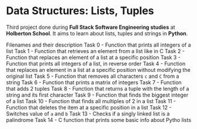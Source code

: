 # Data Structures: Lists, Tuples
Third project done during **Full Stack Software Engineering studies** at **Holberton School**. It aims to learn about lists, tuples and strings in **Python**.

Filenames and their description
Task 0 - Function that prints all integers of a list
Task 1 - Function that retrieves an element from a list like in C
Task 2 - Function that replaces an element of a list at a specific position
Task 3 - Function that prints all integers of a list, in reverse order 
Task 4 - Function that replaces an element in a list at a specific position without modifying the original list
Task 5 - Function that removes all characters `c` and `C` from a string
Task 6 - Function that prints a matrix of integers
Task 7 - Function that adds 2 tuples
Task 8 - Function that returns a tuple with the length of a string and its first character
Task 9 - Function that finds the biggest integer of a list
Task 10 - Function that finds all multiples of 2 in a list
Task 11 - Function that deletes the item at a specific position in a list
Task 12 - Switches value of `a` and `b`
Task 13 - Checks if a singly linked list is a palindrome
Task 14 - C function that prints some basic info about Pytho lists
